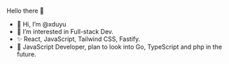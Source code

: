 Hello there 👋 </br>
<ul>
  <li>
    👋 Hi, I’m @xduyu  </br> 
  </li>
  <li>
    👀 I’m interested in Full-stack Dev.  </br>
  </li>
  <li>
    ✨ React, JavaScript, Tailwind CSS, Fastify.  </br>
  </li>
  <li>
    🌴 JavaScript Developer, plan to look into Go, TypeScript and php in the future. 
  </li>
</ul>
